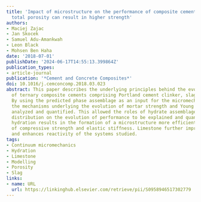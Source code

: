 ```yaml
---
title: 'Impact of microstructure on the performance of composite cements: Why higher
  total porosity can result in higher strength'
authors:
- Maciej Zajac
- Jan Skocek
- Samuel Adu-Amankwah
- Leon Black
- Mohsen Ben Haha
date: '2018-07-01'
publishDate: '2024-06-17T14:55:13.399864Z'
publication_types:
- article-journal
publication: '*Cement and Concrete Composites*'
doi: 10.1016/j.cemconcomp.2018.03.023
abstract: This paper describes the underlying principles behind the evolution in performance
  of ternary composite cements comprising Portland cement clinker, slag and limestone.
  By using the predicted phase assemblage as an input for the micromechanical model,
  the mechanisms underlying the evolution of mortar strength and Young's modulus were
  analyzed and quantified. This allowed the roles of hydrate assemblages and porosity
  distribution on the evolution of performance to be explained and quantified. Slag
  hydration results in the formation of a microstructure more efficient for development
  of compressive strength and elastic stiffness. Limestone further improves microstructure
  and enhances reactivity of the systems studied.
tags:
- Continuum micromechanics
- Hydration
- Limestone
- Modelling
- Porosity
- Slag
links:
- name: URL
  url: https://linkinghub.elsevier.com/retrieve/pii/S0958946517302779
---
```

